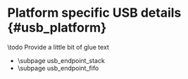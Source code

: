 # Platform specific USB details {#usb_platform}

\todo Provide a little bit of glue text

* \subpage usb_endpoint_stack
* \subpage usb_endpoint_fifo
